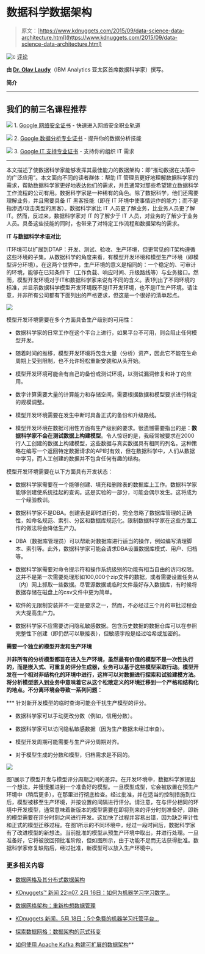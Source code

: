 # 数据科学数据架构

> 原文：[https://www.kdnuggets.com/2015/09/data-science-data-architecture.html](https://www.kdnuggets.com/2015/09/data-science-data-architecture.html)

![c](../Images/3d9c022da2d331bb56691a9617b91b90.png) [评论](/2015/09/data-science-data-architecture.html?page=2#comments)

**由 [Dr. Olav Laudy](https://www.linkedin.com/profile/view?id=10505631)**（IBM Analytics 亚太区首席数据科学家）撰写。

**简介**

* * *

## 我们的前三名课程推荐

![](../Images/0244c01ba9267c002ef39d4907e0b8fb.png) 1\. [Google 网络安全证书](https://www.kdnuggets.com/google-cybersecurity) - 快速进入网络安全职业轨道

![](../Images/e225c49c3c91745821c8c0368bf04711.png) 2\. [Google 数据分析专业证书](https://www.kdnuggets.com/google-data-analytics) - 提升你的数据分析技能

![](../Images/0244c01ba9267c002ef39d4907e0b8fb.png) 3\. [Google IT 支持专业证书](https://www.kdnuggets.com/google-itsupport) - 支持你的组织 IT 需求

* * *

本文描述了使数据科学家能够发挥其最佳能力的数据架构：即“推动数据在决策中的广泛应用”。本文面向不同的读者群体：帮助 IT 管理员更好地理解数据科学家的需求，帮助数据科学家更好地表达他们的需求，并且通常对那些希望建立数据科学工作流程的公司有用。数据科学家是一种稀有的角色。除了数据科学，他们还需要理解业务，并且需要具备 IT 黑客技能（即在 IT 环境中使事情运作的能力；而不是指渗透/攻击类型的黑客）。数据科学家比 IT 人员更了解业务，比业务人员更了解 IT。然而，反过来，数据科学家对 IT 的了解少于 IT 人员，对业务的了解少于业务人员。具备这些技能的同时，也带来了对特定工作流程和数据架构的需求。

**IT 与数据科学术语对比**

IT环境可以扩展到DTAP：开发、测试、验收、生产环境，但更常见的IT架构遵循这些环境的子集。从数据科学的角度来看，有模型开发环境和模型生产环境（即模型评分环境）。在这两个世界中，生产环境的意义是相同的：一个稳定的、可审计的环境，能够在已知条件下（工作负载、响应时间、升级路线等）与业务接口。然而，模型开发环境对于IT和数据科学家来说有不同的含义。表1列出了不同环境的标准，并显示数据科学模型开发环境既不是IT开发环境，也不是IT生产环境。请注意，并非所有公司都有下面列出的严格要求，但这是一个很好的清单起点。

![](../Images/71aa6ea5bb3f4a9e09f8588efc5c7ca3.png)

模型开发环境需要在多个方面具备生产级别的可用性：

+   数据科学家的日常工作在这个平台上进行，如果平台不可用，则会阻止任何模型开发。

+   随着时间的推移，模型开发环境将包含大量（分析）资产，因此它不能在生命周期上受到限制，也不允许轻松重新安装和从头开始。

+   模型开发环境可能会有自己的备份或测试环境，以测试漏洞修复和补丁的应用。

+   数字计算需要大量的计算能力和存储空间，需要根据数据和模型要求进行特定的规模调整。

+   模型开发环境需要在发生中断时具备正式的备份和升级路线。

+   模型开发环境在数据可用性方面有生产级别的要求。很遗憾需要指出的是：**数据科学家不会在测试数据上构建模型**。令人惊讶的是，我经常被要求在2000行人工创建的数据上构建模型，这些数据与真实数据具有相同的列名。这种策略在编写一个返回特定数据请求的API时有效，但在数据科学中，人们从数据中学习，而人工创建的数据并不包含任何有趣的结构。

模型开发环境需要在以下方面具有开发状态：

+   数据科学家需要在一个能够创建、填充和删除表的数据库上工作。数据科学家能够创建使系统挂起的查询。这是实验的一部分，可能会偶尔发生。这将成为一个经验教训。

+   数据科学家不是DBA。创建表是即时进行的，完全忽略了数据库管理的正确性，如命名规范、索引、分区和数据库规范化。限制数据科学家在这些方面工作的做法将会降低生产力。

+   DBA（数据库管理员）可以帮助对数据库进行适当的操作，例如编写清理脚本、索引等。此外，数据科学家可能会请求DBA设置数据库模式、用户、归档等。

+   数据科学家需要对命令提示符和操作系统级别的功能有相当自由的访问权限。这并不是第一次需要处理形如100,000个zip文件的数据，或者需要设置任务从（内）网上抓取一些数据。尽管源数据或临时文件最好存入数据库，有时候将数据存储在磁盘上的csv文件中更为简单。

+   软件的无限制安装并不一定是要求之一，然而，不必经过三个月的审批过程会大大提高生产力。

+   数据科学家不应需要访问隐私敏感数据。包含历史数据的数据仓库可以在参照完整性下创建（即仍然可以联接表），但敏感字段是经过哈希或加密的。

**需要一个独立的模型开发和生产环境**

**并非所有的分析模型都旨在进入生产环境，虽然最有价值的模型不是一次性执行的，而是嵌入式、可重复的评分生成器，业务可以基于这些模型采取行动。模型开发在一个相对非结构化的环境中进行，这样可以对数据进行探索和试验建模方法。将分析模型嵌入到业务中意味着它从这个松散定义的环境迁移到一个严格和结构化的地点。不分离环境会导致一系列问题：**

***   针对新开发模型的临时查询可能会干扰生产模型的评分。

+   数据科学家可以手动更改分数（例如，信用分数）。

+   数据科学家可以访问隐私敏感数据（因为生产数据未经过审查）。

+   模型开发周期可能需要与生产评分周期对齐。

+   对于模型生成的分数和模型，归档需求是不同的。

![](../Images/0a0ada1562c77e823a195803eb3ffd9f.png)

图1展示了模型开发与模型评分周期之间的差异。在开发环境中，数据科学家提出一个想法，并慢慢推进到一个准备好的模型。一旦模型成型，它会被放置在预生产环境中（稍后更多），在那里进行彻底检查。经过批准，并在适当的控制措施到位后，模型被移至生产环境，并按设置的间隔进行评分。请注意，在与评分相同的环境中开发模型，通常意味着新版本的模型需要在即将到来的评分时刻准备好，即新的模型需要在评分时刻之间进行开发。这加快了过程并容易出错，因为缺乏审计性和正式的模型迁移过程。在图1所示的不同环境中，经过一段时间后，数据科学家有了改进模型的新想法。当前批准的模型从预生产环境中取出，并进行处理。一旦准备好，它将被放回预批准阶段，但如图所示，由于功能不足而无法获得批准。数据科学家修复缺陷后，经过批准，新模型可以放入生产环境中。

### 更多相关内容

+   [数据网格及其分布式数据架构](https://www.kdnuggets.com/2022/02/data-mesh-distributed-data-architecture.html)

+   [KDnuggets™ 新闻 22:n07, 2月 16日：如何为机器学习学习数学…](https://www.kdnuggets.com/2022/n07.html)

+   [数据网格架构：重新构想数据管理](https://www.kdnuggets.com/2022/05/data-mesh-architecture-reimagining-data-management.html)

+   [KDnuggets 新闻，5月 18日：5个免费的机器学习托管平台…](https://www.kdnuggets.com/2022/n20.html)

+   [探索数据网格：数据架构的范式转变](https://www.kdnuggets.com/exploring-data-mesh-a-paradigm-shift-in-data-architecture)

+   [如何使用 Apache Kafka 构建可扩展的数据架构](https://www.kdnuggets.com/2023/04/build-scalable-data-architecture-apache-kafka.html)**
